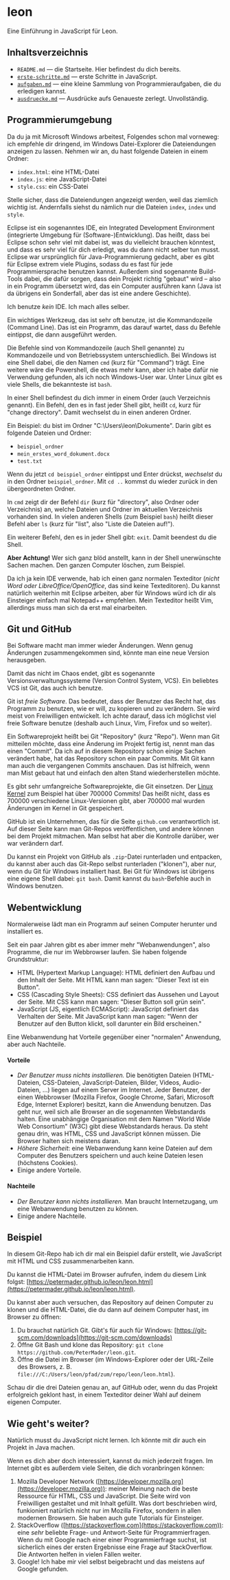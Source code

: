 # leon

Eine Einführung in JavaScript für Leon.

## Inhaltsverzeichnis

* `README.md` &mdash; die Startseite. Hier befindest du dich bereits.
* [`erste-schritte.md`](erste-schritte.md) &mdash; erste Schritte in JavaScript.
* [`aufgaben.md`](aufgaben.md) &mdash; eine kleine Sammlung von
Programmieraufgaben, die du erledigen kannst.
* [`ausdruecke.md`](ausdruecke.md) &mdash; Ausdrücke aufs Genaueste zerlegt.
Unvollständig.

## Programmierumgebung

Da du ja mit Microsoft Windows arbeitest, Folgendes schon mal vorneweg: ich
empfehle dir dringend, im Windows Datei-Explorer die Dateiendungen anzeigen zu
lassen. Nehmen wir an, du hast folgende Dateien in einem Ordner:

* `index.html`: eine HTML-Datei
* `index.js`: eine JavaScript-Datei
* `style.css`: ein CSS-Datei

Stelle sicher, dass die Dateiendungen angezeigt werden, weil das ziemlich
wichtig ist. Andernfalls siehst du nämlich nur die Dateien `index`, `index` und
`style`.

Eclipse ist ein sogenanntes IDE, ein Integrated Development Environment
(integrierte Umgebung für (Software-)Entwicklung). Das heißt, dass bei Eclipse
schon sehr viel mit dabei ist, was du vielleicht brauchen könntest, und dass es
sehr viel für dich erledigt, was du dann nicht selber tun musst. Eclipse war
ursprünglich für Java-Programmierung gedacht, aber es gibt für Eclipse extrem
viele Plugins, sodass du es fast für jede Programmiersprache benutzen kannst.
Außerdem sind sogenannte Build-Tools dabei, die dafür sorgen, dass dein Projekt
richtig "gebaut" wird &ndash; also in ein Programm übersetzt wird, das ein
Computer ausführen kann (Java ist da übrigens ein Sonderfall, aber das ist eine
andere Geschichte).

Ich benutze *kein* IDE. Ich mach alles selber.

Ein wichtiges Werkzeug, das ist sehr oft benutze, ist die Kommandozeile (Command
Line). Das ist ein Programm, das darauf wartet, dass du Befehle eintippst, die
dann ausgeführt werden. 

Die Befehle sind von Kommandozeile (auch Shell genannte) zu Kommandozeile und
von Betriebssystem unterschiedlich. Bei Windows ist eine Shell dabei, die den
Namen `cmd` (kurz für "Command") trägt. Eine weitere wäre die Powershell, die
etwas mehr kann, aber ich habe dafür nie Verwendung gefunden, als ich noch
Windows-User war. Unter Linux gibt es viele Shells, die bekannteste ist `bash`.

In einer Shell befindest du dich immer in einem Order (auch Verzeichnis
genannt). Ein Befehl, den es in fast jeder Shell gibt, heißt `cd`, kurz für
"change directory". Damit wechselst du in einen anderen Ordner.

Ein Beispiel: du bist im Ordner "C:\Users\leon\Dokumente". Darin gibt es
folgende Dateien und Ordner:

* `beispiel_ordner`
* `mein_erstes_word_dokument.docx`
* `test.txt`

Wenn du jetzt `cd beispiel_ordner` eintippst und Enter drückst, *wechselst* du
in den Ordner `beispiel_ordner`. Mit `cd ..` kommst du wieder zurück in den
übergeordneten Ordner.

In `cmd` zeigt dir der Befehl `dir` (kurz für "directory", also Ordner oder
Verzeichnis) an, welche Dateien und Ordner im aktuellen Verzeichnis vorhanden
sind. In vielen anderen Shells (zum Beispiel `bash`) heißt dieser Befehl aber
`ls` (kurz für "list", also "Liste die Dateien auf!").

Ein weiterer Befehl, den es in jeder Shell gibt: `exit`. Damit beendest du die
Shell.

**Aber Achtung!** Wer sich ganz blöd anstellt, kann in der Shell unerwünschte 
Sachen machen. Den ganzen Computer löschen, zum Beispiel.

Da ich ja kein IDE verwende, hab ich einen ganz normalen Texteditor (*nicht Word
oder LibreOffice/OpenOffice*, das sind keine Texteditoren). Du kannst natürlich
weiterhin mit Eclipse arbeiten, aber für Windows würd ich dir als Einsteiger
einfach mal Notepad++ empfehlen. Mein Texteditor heißt Vim, allerdings muss man
sich da erst mal einarbeiten.

## Git und GitHub

Bei Software macht man immer wieder Änderungen. Wenn genug Änderungen
zusammengekommen sind, könnte man eine neue Version herausgeben.

Damit das nicht im Chaos endet, gibt es sogenannte Versionsverwaltungssysteme
(Version Control System, VCS). Ein beliebtes VCS ist Git, das auch ich benutze.

Git ist *freie Software*. Das bedeutet, dass der Benutzer das Recht hat, das
Programm zu benutzen, wie er will, zu kopieren und zu verändern. Sie wird meist
von Freiwilligen entwickelt. Ich achte darauf, dass ich möglichst viel freie
Software benutze (deshalb auch Linux, Vim, Firefox und so weiter).

Ein Softwareprojekt heißt bei Git "Repository" (kurz "Repo"). Wenn man Git
mitteilen möchte, dass eine Änderung im Projekt fertig ist, nennt man das einen
"Commit". Da ich auf in diesem Repository schon einige Sachen verändert habe, 
hat das Repository schon ein paar Commits. Mit Git kann man auch die vergangenen
Commits anschauen. Das ist hilfreich, wenn man Mist gebaut hat und einfach den
alten Stand wiederherstellen möchte.

Es gibt sehr umfangreiche Softwareprojekte, die Git einsetzen. Der
[Linux Kernel](https://github.com/torvalds/linux) zum Beispiel hat über 700000
Commits! Das heißt nicht, dass es 700000 verschiedene Linux-Versionen gibt, aber
700000 mal wurden Änderungen im Kernel in Git gespeichert.

GitHub ist ein Unternehmen, das für die Seite `github.com` verantwortlich ist.
Auf dieser Seite kann man Git-Repos veröffentlichen, und andere können bei dem
Projekt mitmachen. Man selbst hat aber die Kontrolle darüber, wer war verändern
darf.

Du kannst ein Projekt von GitHub als `.zip`-Datei runterladen und entpacken, du
kannst aber auch das Git-Repo selbst runterladen ("klonen"), aber nur, wenn du 
Git für Windows installiert hast. Bei Git für Windows ist übrigens eine eigene
Shell dabei: `git bash`. Damit kannst du `bash`-Befehle auch in Windows
benutzen.

## Webentwicklung

Normalerweise lädt man ein Programm auf seinen Computer herunter und installiert
es.

Seit ein paar Jahren gibt es aber immer mehr "Webanwendungen", also Programme,
die nur im Webbrowser laufen. Sie haben folgende Grundstruktur:

* HTML (Hypertext Markup Language): HTML definiert den Aufbau und den Inhalt der
Seite. Mit HTML kann man sagen: "Dieser Text ist ein Button".
* CSS (Cascading Style Sheets): CSS definiert das Aussehen und Layout der Seite.
Mit CSS kann man sagen: "Dieser Button soll grün sein".
* JavaScript (JS, eigentlich ECMAScript): JavaScript definiert das Verhalten der
Seite. Mit JavaScript kann man sagen: "Wenn der Benutzer auf den Button klickt,
soll darunter ein Bild erscheinen."

Eine Webanwendung hat Vorteile gegenüber einer "normalen" Anwendung, aber auch 
Nachteile. 

#### Vorteile

* *Der Benutzer muss nichts installieren.* Die benötigten Dateien (HTML-Dateien,
CSS-Dateien, JavaScript-Dateien, Bilder, Videos, Audio-Dateien, ...) liegen 
auf einem Server im Internet. Jeder Benutzer, der einen Webbrowser (Mozilla
Firefox, Google Chrome, Safari, Microsoft Edge, Internet Explorer) besitzt, kann
die Anwendung benutzen. Das geht nur, weil sich alle Browser an die sogenannten
Webstandards halten. Eine unabhängige Organisation mit dem Namen "World Wide Web
Consortium" (W3C) gibt diese Webstandards heraus. Da steht genau drin, was HTML,
CSS und JavaScript können müssen. Die Browser halten sich meistens daran.
* *Höhere Sicherheit*: eine Webanwendung kann keine Dateien auf dem Computer des
Benutzers speichern und auch keine Dateien lesen (höchstens Cookies). 
* Einige andere Vorteile.

#### Nachteile

* *Der Benutzer kann nichts installieren.* Man braucht Internetzugang, um eine 
Webanwendung benutzen zu können.
* Einige andere Nachteile.

## Beispiel

In diesem Git-Repo hab ich dir mal ein Beispiel dafür erstellt, wie JavaScript
mit HTML und CSS zusammenarbeiten kann.

Du kannst die HTML-Datei im Browser aufrufen, indem du diesem Link folgst:
[https://petermader.github.io/leon/leon.html](https://petermader.github.io/leon/leon.html).

Du kannst aber auch versuchen, das Repository auf deinen Computer zu klonen und
die HTML-Datei, die du dann auf deinem Computer hast, im Browser zu öffnen:

1. Du brauchst natürlich Git. Gibt's für auch für Windows:
[https://git-scm.com/downloads](https://git-scm.com/downloads)
2. Öffne Git Bash und klone das Repository:
`git clone https://github.com/PeterMader/leon.git`.
3. Öffne die Datei im Browser (im Windows-Explorer oder der URL-Zeile des
Browsers, z. B. `file:///C:/Users/leon/pfad/zum/repo/leon/leon.html`).

Schau dir die drei Dateien genau an, auf GitHub oder, wenn du das Projekt
erfolgreich geklont hast, in einem Texteditor deiner Wahl auf deinem eigenen
Computer.

## Wie geht's weiter?

Natürlich musst du JavaScript nicht lernen. Ich könnte mit dir auch ein Projekt
in Java machen.

Wenn es dich aber doch interessiert, kannst du mich jederzeit fragen. Im
Internet gibt es außerdem viele Seiten, die dich voranbringen können:

1. Mozilla Developer Network
([https://developer.mozilla.org](https://developer.mozilla.org)): meiner Meinung
nach die beste Ressource für HTML, CSS und JavaScript. Die Seite wird von
Freiwilligen gestaltet und mit Inhalt gefüllt. Was dort beschrieben wird,
funkioniert natürlich nicht nur im Mozilla Firefox, sondern in allen modernen
Browsern. Sie haben auch gute Tutorials für Einsteiger.
2. StackOverflow ([https://stackoverflow.com](https://stackoverflow.com)):
eine *sehr* beliebte Frage- und Antwort-Seite für Programmierfragen. Wenn du mit
Google nach einer einer Programmierfrage suchst, ist sicherlich eines der ersten
Ergebnisse eine Frage auf StackOverflow. Die Antworten helfen in vielen Fällen
weiter.
3. Google! Ich habe mir viel selbst beigebracht und das meistens auf Google
gefunden. 
